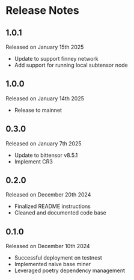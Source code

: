Release Notes
=============

1.0.1
-----
Released on January 15th 2025
- Update to support finney network
- Add support for running local subtensor node

1.0.0
-----
Released on January 14th 2025
- Release to mainnet

0.3.0
-----
Released on January 7th 2025
- Update to bittensor v8.5.1
- Implement CR3

0.2.0
-----
Released on December 20th 2024
- Finalized README instructions
- Cleaned and documented code base


0.1.0
-----
Released on December 10th 2024
- Successful deployment on testnest
- Implemented naive base miner
- Leveraged poetry dependency management
